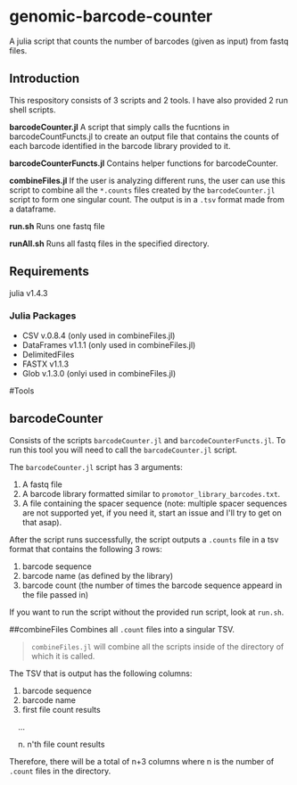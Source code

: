 # genomic-barcode-counter
A julia script that counts the number of barcodes (given as input) from fastq files. 


## Introduction
This respository consists of 3 scripts and 2 tools. I have also provided 2 run shell scripts. 

**barcodeCounter.jl**
A script that simply calls the fucntions in barcodeCountFuncts.jl to create an output file that contains the counts of each barcode identified in the barcode library provided to it. 

**barcodeCounterFuncts.jl** 
Contains helper functions for barcodeCounter. 

**combineFiles.jl**
If the user is analyzing different runs, the user can use this script to combine all the `*.counts` files created by the `barcodeCounter.jl` script to form one singular count. The output is in a `.tsv` format made from a dataframe. 

**run.sh**
Runs one fastq file

**runAll.sh**
Runs all fastq files in the specified directory.

## Requirements
julia v1.4.3

### Julia Packages
- CSV v.0.8.4 (only used in combineFiles.jl)
- DataFrames v1.1.1 (only used in combineFiles.jl)
- DelimitedFiles
- FASTX v1.1.3
- Glob v.1.3.0  (onlyi used in combineFiles.jl)

#Tools
## barcodeCounter
Consists of the scripts `barcodeCounter.jl` and `barcodeCounterFuncts.jl`.
To run this tool you will need to call the `barcodeCounter.jl` script.

The `barcodeCounter.jl` script has 3 arguments: 
1. A fastq file
2. A barcode library formatted similar to `promotor_library_barcodes.txt`. 
3. A file containing the spacer sequence (note: multiple spacer sequences are not supported yet, if you need it, start an issue and I'll try to get on that asap).  

After the script runs successfully, the script outputs a `.counts` file in a tsv format that contains the following 3 rows: 
1. barcode sequence
2. barcode name (as defined by the library)
3. barcode count (the number of times the barcode sequence appeard in the file passed in)

If you want to run the script without the provided run script, look at `run.sh`. 

##combineFiles
Combines all `.count` files into a singular TSV. 
> `combineFiles.jl` will combine all the scripts inside of the directory of which it is called. 

The TSV that is output has the following columns: 
1. barcode sequence
2. barcode name
3. first file count results

&nbsp;&nbsp;&nbsp;&nbsp;...

&nbsp;&nbsp;&nbsp;&nbsp;n. n'th file count results

Therefore, there will be a total of n+3 columns where n is the number of `.count` files in the directory. 
